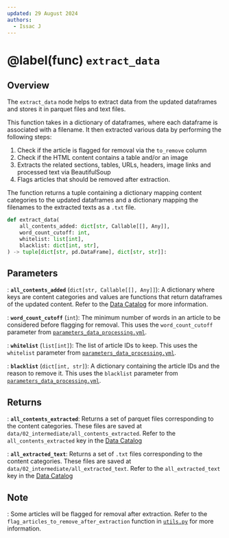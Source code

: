 ```yaml
---
updated: 29 August 2024
authors:
  - Issac J
---
```


# @label(func) `extract_data`

## Overview

The `extract_data` node helps to extract data from the updated dataframes and stores it in parquet files and text files.

This function takes in a dictionary of dataframes, where each dataframe is associated with a filename. It then extracted various data by performing the following steps:

1. Check if the article is flagged for removal via the `to_remove` column
2. Check if the HTML content contains a table and/or an image
3. Extracts the related sections, tables, URLs, headers, image links and processed text via BeautifulSoup
4. Flags articles that should be removed after extraction.

The function returns a tuple containing a dictionary mapping content categories to the updated dataframes and a dictionary mapping the filenames to the extracted texts as a `.txt` file.

```python
def extract_data(
    all_contents_added: dict[str, Callable[[], Any]],
    word_count_cutoff: int,
    whitelist: list[int],
    blacklist: dict[int, str],
) -> tuple[dict[str, pd.DataFrame], dict[str, str]]:
```

## Parameters

: **`all_contents_added`** (`dict[str, Callable[[], Any]]`):
A dictionary where keys are content categories and values are functions that return dataframes of the updated content.
Refer to the [Data Catalog](https://github.com/Synapxe-DNA/healthhub-content-optimization/blob/main/content-optimization/conf/base/catalog.yml) for more information.

: **`word_count_cutoff`** (`int`):
The minimum number of words in an article to be considered before flagging for removal.
This uses the `word_count_cutoff` parameter from [`parameters_data_processing.yml`](https://github.com/Synapxe-DNA/healthhub-content-optimization/blob/main/content-optimization/conf/base/parameters_data_processing.yml).

: **`whitelist`** (`list[int]`):
The list of article IDs to keep.
This uses the `whitelist` parameter from [`parameters_data_processing.yml`](https://github.com/Synapxe-DNA/healthhub-content-optimization/blob/main/content-optimization/conf/base/parameters_data_processing.yml).

: **`blacklist`** (`dict[int, str]`):
A dictionary containing the article IDs and the reason to remove it.
This uses the `blacklist` parameter from [`parameters_data_processing.yml`](https://github.com/Synapxe-DNA/healthhub-content-optimization/blob/main/content-optimization/conf/base/parameters_data_processing.yml).

## Returns

: **`all_contents_extracted`**:
Returns a set of parquet files corresponding to the content categories. These files are saved at `data/02_intermediate/all_contents_extracted`. Refer to the `all_contents_extracted` key in the [Data Catalog](https://github.com/Synapxe-DNA/healthhub-content-optimization/blob/main/content-optimization/conf/base/catalog.yml)

: **`all_extracted_text`**:
Returns a set of `.txt` files corresponding to the content categories. These files are saved at `data/02_intermediate/all_extracted_text`. Refer to the `all_extracted_text` key in the [Data Catalog](https://github.com/Synapxe-DNA/healthhub-content-optimization/blob/main/content-optimization/conf/base/catalog.yml)

## Note

: Some articles will be flagged for removal after extraction. Refer to the `flag_articles_to_remove_after_extraction` function in [`utils.py`](https://github.com/Synapxe-DNA/healthhub-content-optimization/blob/main/content-optimization/src/content_optimization/pipelines/data_processing/utils.py) for more information.
